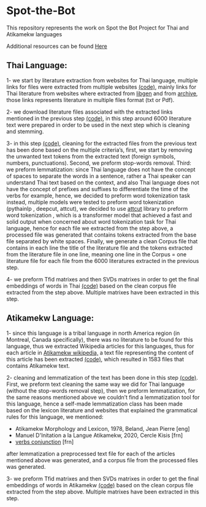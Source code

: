 # Spot-the-Bot
This repository represents the work on Spot the Bot Project for Thai and Atikamekw languages

Additional resources can be found [Here](https://drive.google.com/drive/folders/1UlUlQJD7eCQFL42PyB8tkrx2mkOGm2WQ?usp=sharing)

## Thai Language:

1- we start by literature extraction from websites for Thai language, multiple links for files were extracted from multiple websites [(code)](https://github.com/faresGh97/Spot-the-Bot/blob/main/Thai/Thai_Text_Extraction.ipynb), mainly links for Thai literature from websites where extracted from [libgen](https://libgen.is/search.php?req=thai&open=0&res=25&view=simple&phrase=1&column=language) and from [archive](https://archive.org/details/booksbylanguage_thai?&sort=-week&page=126), those links represents literature in multiple files format (txt or Pdf).

2- we download literature files associated with the extracted links mentioned in the previous step [(code)](https://github.com/faresGh97/Spot-the-Bot/blob/main/Thai/Thai_Text.ipynb), in this step around 6000 literature text were prepared in order to be used in the next step which is cleaning and stemming.

3- in this step [(code)](https://github.com/faresGh97/Spot-the-Bot/blob/main/Thai/Thai_preprocessing.ipynb), cleaning for the extracted files from the previous text has been done based on the multiple criteria’s, first, we start by removing the unwanted text tokens from the extracted text (foreign symbols, numbers, punctuations). Second, we preform stop-words removal. Third: we preform lemmatization: since Thai language does not have the concept of spaces to separate the words in a sentence, rather a Thai speaker can understand Thai text based on the context, and also Thai language does not have the concept of prefixes and suffixes to differentiate the time of the verbs for example, hence, we decided to preform word tokenization task instead, multiple models were tested to preform word tokenization (pythainlp , deepcut, attcut), we decided to use [attcut](https://pythainlp.github.io/attacut/overview.html) library to preform word tokenization  , which is a transformer model that achieved a fast and solid output when concerned about word tokenization task for Thai language, hence for each file we extracted from the step above, a processed file was generated that contains tokens extracted from the base file separated by white spaces. Finally, we generate a clean Corpus file that contains in each line the title of the literature file and the tokens extracted from the literature file in one line, meaning one line in the Corpus = one literature file for each file from the 6000 literatures extracted in the previous step.

4- we preform Tfid matrixes and then SVDs matrixes in order to get the final embeddings of words in Thai [(code)](https://github.com/faresGh97/Spot-the-Bot/blob/main/Thai/Thai_Embeddings.ipynb) based on the clean corpus file extracted from the step above. Multiple matrixes have been extracted in this step.



## Atikamekw Language:

1- since this language is a tribal language in north America region (in Montreal, Canada specifically), there was no literature to be found for this language, thus we extracted Wikipedia articles for this languages, thus for each article in [Atikamekw wikipedia,](https://atj.wikipedia.org/wiki/Kotakahi:Toutes_les_pages) a text file representing the content of this article has been extracted [(code)](https://github.com/faresGh97/Spot-the-Bot/blob/main/Atikamekw/Atikamekw_Text_Extraction.ipynb), which resulted in 1583 files that contains Atikamekw text.

2- cleaning and lemmatization of the text has been done in this step [(code)](https://github.com/faresGh97/Spot-the-Bot/blob/main/Atikamekw/Atikamekw%20Limma.ipynb). First, we preform text cleaning the same way we did for Thai language (without the stop-words removal step), then we preform lemmatization, for the same reasons mentioned above we couldn’t find a lemmatization tool for this language, hence a self-made lemmatization class has been made based on the lexicon literature and websites that explained the grammatical rules for this language, we mentioned:
 - Atikamekw Morphology and Lexicon, 1978, Beland, Jean Pierre [eng]
 - Manuel D'Initation a la Langue Atikamekw, 2020, Cercle Kisis [frn]
 - [verbs conjunction](https://verbes.atikamekw.atlas-ling.ca/) [frn]

after lemmatization a preprocessed text file for each of the articles mentioned above was generated, and a corpus file from the processed files was generated.

3- we preform Tfid matrixes and then SVDs matrixes in order to get the final embeddings of words in Atikamekw [(code)](https://github.com/faresGh97/Spot-the-Bot/blob/main/Atikamekw/Atikamekw_embeddings.ipynb) based on the clean corpus file extracted from the step above. Multiple matrixes have been extracted in this step.
